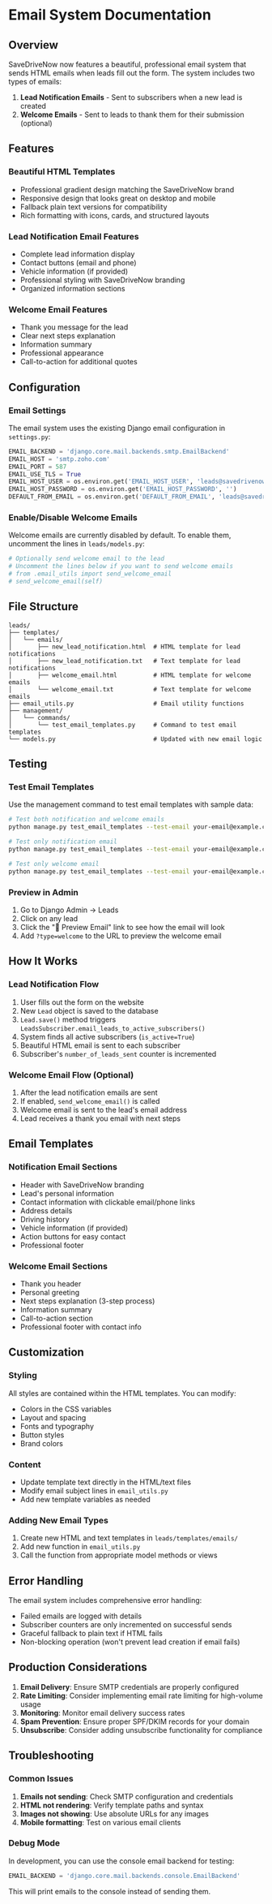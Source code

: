 # Email System Documentation

## Overview

SaveDriveNow now features a beautiful, professional email system that sends HTML emails when leads fill out the form. The system includes two types of emails:

1. **Lead Notification Emails** - Sent to subscribers when a new lead is created
2. **Welcome Emails** - Sent to leads to thank them for their submission (optional)

## Features

### Beautiful HTML Templates
- Professional gradient design matching the SaveDriveNow brand
- Responsive design that looks great on desktop and mobile
- Fallback plain text versions for compatibility
- Rich formatting with icons, cards, and structured layouts

### Lead Notification Email Features
- Complete lead information display
- Contact buttons (email and phone)
- Vehicle information (if provided)
- Professional styling with SaveDriveNow branding
- Organized information sections

### Welcome Email Features
- Thank you message for the lead
- Clear next steps explanation
- Information summary
- Professional appearance
- Call-to-action for additional quotes

## Configuration

### Email Settings
The email system uses the existing Django email configuration in `settings.py`:

```python
EMAIL_BACKEND = 'django.core.mail.backends.smtp.EmailBackend'
EMAIL_HOST = 'smtp.zoho.com'
EMAIL_PORT = 587
EMAIL_USE_TLS = True
EMAIL_HOST_USER = os.environ.get('EMAIL_HOST_USER', 'leads@savedrivenow.com')
EMAIL_HOST_PASSWORD = os.environ.get('EMAIL_HOST_PASSWORD', '')
DEFAULT_FROM_EMAIL = os.environ.get('DEFAULT_FROM_EMAIL', 'leads@savedrivenow.com')
```

### Enable/Disable Welcome Emails
Welcome emails are currently disabled by default. To enable them, uncomment the lines in `leads/models.py`:

```python
# Optionally send welcome email to the lead
# Uncomment the lines below if you want to send welcome emails
# from .email_utils import send_welcome_email
# send_welcome_email(self)
```

## File Structure

```
leads/
├── templates/
│   └── emails/
│       ├── new_lead_notification.html  # HTML template for lead notifications
│       ├── new_lead_notification.txt   # Text template for lead notifications
│       ├── welcome_email.html          # HTML template for welcome emails
│       └── welcome_email.txt           # Text template for welcome emails
├── email_utils.py                      # Email utility functions
├── management/
│   └── commands/
│       └── test_email_templates.py     # Command to test email templates
└── models.py                           # Updated with new email logic
```

## Testing

### Test Email Templates
Use the management command to test email templates with sample data:

```bash
# Test both notification and welcome emails
python manage.py test_email_templates --test-email your-email@example.com

# Test only notification email
python manage.py test_email_templates --test-email your-email@example.com --send-notification

# Test only welcome email
python manage.py test_email_templates --test-email your-email@example.com --send-welcome
```

### Preview in Admin
1. Go to Django Admin → Leads
2. Click on any lead
3. Click the "📧 Preview Email" link to see how the email will look
4. Add `?type=welcome` to the URL to preview the welcome email

## How It Works

### Lead Notification Flow
1. User fills out the form on the website
2. New `Lead` object is saved to the database
3. `Lead.save()` method triggers `LeadsSubscriber.email_leads_to_active_subscribers()`
4. System finds all active subscribers (`is_active=True`)
5. Beautiful HTML email is sent to each subscriber
6. Subscriber's `number_of_leads_sent` counter is incremented

### Welcome Email Flow (Optional)
1. After the lead notification emails are sent
2. If enabled, `send_welcome_email()` is called
3. Welcome email is sent to the lead's email address
4. Lead receives a thank you email with next steps

## Email Templates

### Notification Email Sections
- Header with SaveDriveNow branding
- Lead's personal information
- Contact information with clickable email/phone links
- Address details
- Driving history
- Vehicle information (if provided)
- Action buttons for easy contact
- Professional footer

### Welcome Email Sections
- Thank you header
- Personal greeting
- Next steps explanation (3-step process)
- Information summary
- Call-to-action section
- Professional footer with contact info

## Customization

### Styling
All styles are contained within the HTML templates. You can modify:
- Colors in the CSS variables
- Layout and spacing
- Fonts and typography
- Button styles
- Brand colors

### Content
- Update template text directly in the HTML/text files
- Modify email subject lines in `email_utils.py`
- Add new template variables as needed

### Adding New Email Types
1. Create new HTML and text templates in `leads/templates/emails/`
2. Add new function in `email_utils.py`
3. Call the function from appropriate model methods or views

## Error Handling

The email system includes comprehensive error handling:
- Failed emails are logged with details
- Subscriber counters are only incremented on successful sends
- Graceful fallback to plain text if HTML fails
- Non-blocking operation (won't prevent lead creation if email fails)

## Production Considerations

1. **Email Delivery**: Ensure SMTP credentials are properly configured
2. **Rate Limiting**: Consider implementing email rate limiting for high-volume usage
3. **Monitoring**: Monitor email delivery success rates
4. **Spam Prevention**: Ensure proper SPF/DKIM records for your domain
5. **Unsubscribe**: Consider adding unsubscribe functionality for compliance

## Troubleshooting

### Common Issues
1. **Emails not sending**: Check SMTP configuration and credentials
2. **HTML not rendering**: Verify template paths and syntax
3. **Images not showing**: Use absolute URLs for any images
4. **Mobile formatting**: Test on various email clients

### Debug Mode
In development, you can use the console email backend for testing:
```python
EMAIL_BACKEND = 'django.core.mail.backends.console.EmailBackend'
```

This will print emails to the console instead of sending them.
